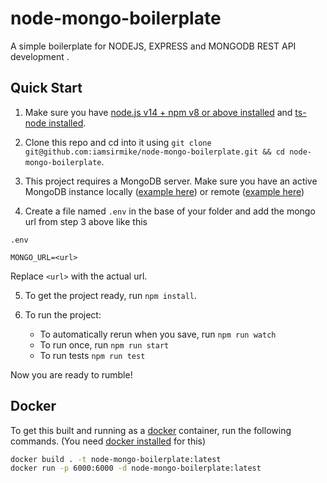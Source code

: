 # node-mongo-boilerplate

A simple boilerplate for NODEJS, EXPRESS and MONGODB REST API development .

## Quick Start

1. Make sure you have [node.js v14 + npm v8 or above installed](https://nodejs.org/en/download/) and [ts-node installed](https://typestrong.org/ts-node/docs/installation/).

2. Clone this repo and cd into it using `git clone git@github.com:iamsirmike/node-mongo-boilerplate.git && cd node-mongo-boilerplate`.

3. This project requires a MongoDB server. Make sure you have an active MongoDB instance locally ([example here](https://www.prisma.io/dataguide/mongodb/setting-up-a-local-mongodb-database)) or remote ([example here](https://www.mongodb.com/basics/mongodb-atlas-tutorial))

4. Create a file named `.env` in the base of your folder and add the mongo url from step 3 above like this

`.env`

```env
MONGO_URL=<url>
```

Replace `<url>` with the actual url.

5. To get the project ready, run `npm install`.

6. To run the project: 
    - To automatically rerun when you save, run `npm run watch`
    - To run once, run `npm run start`
    - To run tests `npm run test`

Now you are ready to rumble!

## Docker

To get this built and running as a [docker](https://docs.docker.com/get-started/) container, run the following commands.
(You need [docker installed](https://docs.docker.com/get-started/#download-and-install-docker) for this)

```bash
docker build . -t node-mongo-boilerplate:latest
docker run -p 6000:6000 -d node-mongo-boilerplate:latest
```
